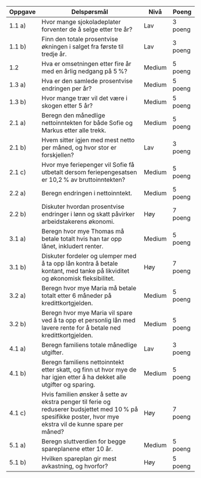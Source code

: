 | **Oppgave** | **Delspørsmål**                                                                                           | **Nivå** | **Poeng** |
|-------------|-----------------------------------------------------------------------------------------------------------|----------|-----------|
| 1.1 a)      | Hvor mange sjokoladeplater forventer de å selge etter tre år?                                           | Lav      | 3 poeng   |
| 1.1 b)      | Finn den totale prosentvise økningen i salget fra første til tredje år.                                  | Lav      | 3 poeng   |
| 1.2        | Hva er omsetningen etter fire år med en årlig nedgang på 5 %?                                          | Medium   | 5 poeng   |
| 1.3 a)      | Hva er den samlede prosentvise endringen per år?                                                        | Medium   | 5 poeng   |
| 1.3 b)      | Hvor mange trær vil det være i skogen etter 5 år?                                                       | Medium   | 5 poeng   |
| 2.1 a)      | Beregn den månedlige nettoinntekten for både Sofie og Markus etter alle trekk.                           | Medium   | 5 poeng   |
| 2.1 b)      | Hvem sitter igjen med mest netto per måned, og hvor stor er forskjellen?                                 | Lav      | 3 poeng   |
| 2.1 c)      | Hvor mye feriepenger vil Sofie få utbetalt dersom feriepengesatsen er 10,2 % av bruttoinntekten?        | Medium   | 5 poeng   |
| 2.2 a)      | Beregn endringen i nettoinntekt.                                                                          | Medium   | 5 poeng   |
| 2.2 b)      | Diskuter hvordan prosentvise endringer i lønn og skatt påvirker arbeidstakerens økonomi.                 | Høy      | 7 poeng   |
| 3.1 a)      | Beregn hvor mye Thomas må betale totalt hvis han tar opp lånet, inkludert renter.                        | Medium   | 5 poeng   |
| 3.1 b)      | Diskuter fordeler og ulemper med å ta opp lån kontra å betale kontant, med tanke på likviditet og økonomisk fleksibilitet. | Høy      | 7 poeng   |
| 3.2 a)      | Beregn hvor mye Maria må betale totalt etter 6 måneder på kredittkortgjelden.                           | Medium   | 5 poeng   |
| 3.2 b)      | Beregn hvor mye Maria vil spare ved å ta opp et personlig lån med lavere rente for å betale ned kredittkortgjelden. | Medium   | 5 poeng   |
| 4.1 a)      | Beregn familiens totale månedlige utgifter.                                                              | Lav      | 3 poeng   |
| 4.1 b)      | Beregn familiens nettoinntekt etter skatt, og finn ut hvor mye de har igjen etter å ha dekket alle utgifter og sparing. | Medium   | 5 poeng   |
| 4.1 c)      | Hvis familien ønsker å sette av ekstra penger til ferie og reduserer budsjettet med 10 % på spesifikke poster, hvor mye ekstra vil de kunne spare per måned? | Høy      | 7 poeng   |
| 5.1 a)      | Beregn sluttverdien for begge spareplanene etter 10 år.                                                 | Medium   | 5 poeng   |
| 5.1 b)      | Hvilken spareplan gir mest avkastning, og hvorfor?                                                       | Høy      | 5 poeng   |